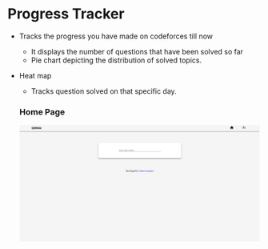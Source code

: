 # Progress Tracker 

- Tracks the progress you have made on codeforces till now
    - It displays the number of questions that have been solved so far
    - Pie chart depicting the distribution of solved topics.
- Heat map
    - Tracks question solved on that specific day.

    ### Home Page
    ![Screenshot](Img/Home.png)